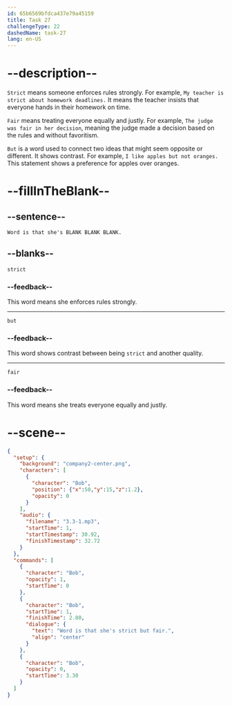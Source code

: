 ```yaml
---
id: 65b6569bfdca437e79a45159
title: Task 27
challengeType: 22
dashedName: task-27
lang: en-US
---
```


<!-- (Audio) Bob: Word is that she's strict but fair. -->

# --description--

`Strict` means someone enforces rules strongly. For example, `My teacher is strict about homework deadlines.` It means the teacher insists that everyone hands in their homework on time.

`Fair` means treating everyone equally and justly. For example, `The judge was fair in her decision`, meaning the judge made a decision based on the rules and without favoritism.

`But` is a word used to connect two ideas that might seem opposite or different. It shows contrast. For example, `I like apples but not oranges.` This statement shows a preference for apples over oranges.

# --fillInTheBlank--

## --sentence--

`Word is that she's BLANK BLANK BLANK.`

## --blanks--

`strict`

### --feedback--

This word means she enforces rules strongly.

---

`but`

### --feedback--

This word shows contrast between being `strict` and another quality.

---

`fair`

### --feedback--

This word means she treats everyone equally and justly.

# --scene--

```json
{
  "setup": {
    "background": "company2-center.png",
    "characters": [
      {
        "character": "Bob",
        "position": {"x":50,"y":15,"z":1.2},
        "opacity": 0
      }
    ],
    "audio": {
      "filename": "3.3-1.mp3",
      "startTime": 1,
      "startTimestamp": 30.92,
      "finishTimestamp": 32.72
    }
  },
  "commands": [
    {
      "character": "Bob",
      "opacity": 1,
      "startTime": 0
    },
    {
      "character": "Bob",
      "startTime": 1,
      "finishTime": 2.80,
      "dialogue": {
        "text": "Word is that she's strict but fair.",
        "align": "center"
      }
    },
    {
      "character": "Bob",
      "opacity": 0,
      "startTime": 3.30
    }
  ]
}
```
